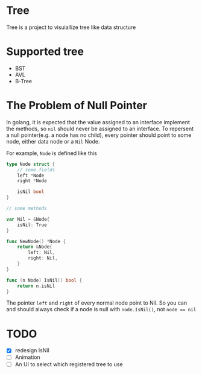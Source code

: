 # Tree

Tree is a project to visuiallize tree like data structure

# Supported tree

-   BST
-   AVL
-   B-Tree

# The Problem of Null Pointer

In golang, it is expected that the value assigned to an interface implement the methods, so `nil` should never be assigned to an interface. To repersent a null pointer(e.g. a node has no child), every pointer should point to some node, either data node or a `Nil` Node.

For example, `Node` is defined like this

```go
type Node struct {
    // some fields
    left *Node
    right *Node

    isNil bool
}

// some methods

var Nil = &Node{
    isNil: True
}

func NewNode() *Node {
    return &Node{
        left: Nil,
        right: Nil,
    }
}

func (n Node) IsNil() bool {
    return n.isNil
}
```

The pointer `left` and `right` of every normal node point to Nil. So you can and should always check if a node is null with `node.IsNil()`, not `node == nil`

# TODO

-   [x] redesign IsNil
-   [ ] Animation
-   [ ] An UI to select which registered tree to use
